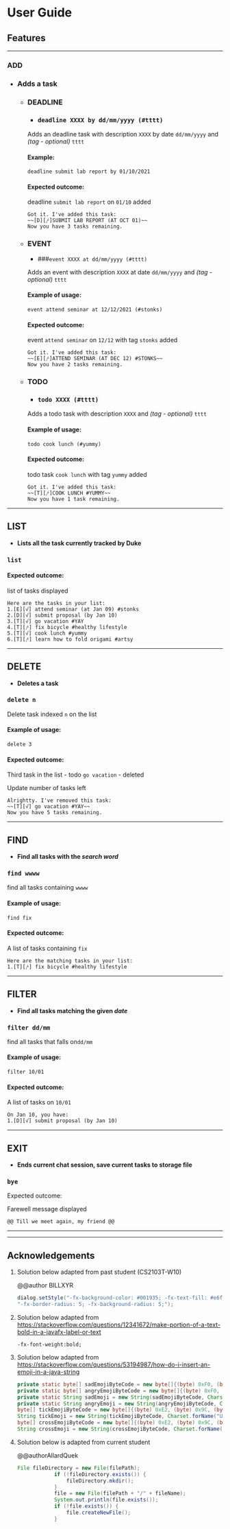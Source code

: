 # User Guide

## Features
______________________________________________________
### ADD

* ### **Adds a task**

   - ###  DEADLINE

        * ### `deadline XXXX by dd/mm/yyyy (#tttt)` 
    
        Adds an deadline task with description `XXXX` by date `dd/mm/yyyy` and _(tag - optional)_ `tttt`

        #### Example:
        `deadline submit lab report by 01/10/2021`
   
        #### Expected outcome:
        
        deadline `submit lab report` on `01/10` added

        ```
        Got it. I've added this task:
        ~~[D][𐤕]SUBMIT LAB REPORT (AT OCT 01)~~
        Now you have 3 tasks remaining.
        ```

   - ### EVENT

        * ###`event XXXX at dd/mm/yyyy (#tttt)` 

        Adds an event with description `XXXX` at date `dd/mm/yyyy` and _(tag - optional)_ `tttt`

        #### Example of usage:

        `event attend seminar at 12/12/2021 (#stonks)`

        #### Expected outcome:

        event `attend seminar` on `12/12` with tag `stonks` added

        ```
        Got it. I've added this task:
        ~~[E][𐤕]ATTEND SEMINAR (AT DEC 12) #STONKS~~
        Now you have 2 tasks remaining.
        ```
     
    - ### TODO
       
      * ### `todo XXXX (#tttt)`
      Adds a todo task with description `XXXX` and _(tag - optional)_ `tttt`

      #### Example of usage:

      `todo cook lunch (#yummy)`

      #### Expected outcome:

      todo task `cook lunch` with tag `yummy` added

       ```
       Got it. I've added this task:
       ~~[T][𐤕]COOK LUNCH #YUMMY~~ 
       Now you have 1 task remaining.
       ```
------------------------------------------------------  

## LIST

* **Lists all the task currently tracked by Duke**

### `list`

#### Expected outcome:

list of tasks displayed

```
Here are the tasks in your list:
1.[E][√] attend seminar (at Jan 09) #stonks
2.[D][√] submit proposal (by Jan 10)
3.[T][√] go vacation #YAY
4.[T][𐤕] fix bicycle #healthy lifestyle
5.[T][√] cook lunch #yummy
6.[T][𐤕] learn how to fold origami #artsy
```

_______________________________________________________

## DELETE

* **Deletes a task**

### `delete n` 

Delete task indexed `n` on the list

#### Example of usage:

`delete 3`

#### Expected outcome:

Third task  in the list - todo `go vacation` - deleted

Update number of tasks left

```
Alrightty. I've removed this task:
~~[T][√] go vacation #YAY~~
Now you have 5 tasks remaining.
```

_______________________________________________________

## FIND

* **Find all tasks with the _search word_**

### `find wwww` 

find all tasks containing `wwww`

#### Example of usage:

`find fix`

#### Expected outcome:

A list of tasks containing `fix`

```
Here are the matching tasks in your list:
1.[T][𐤕] fix bicycle #healthy lifestyle
```

________________________________________________________

## FILTER

* **Find all tasks matching the given _date_**

### `filter dd/mm` 

find all tasks that falls on`dd/mm`

#### Example of usage:

`filter 10/01`

#### Expected outcome:

A list of tasks on `10/01`

```
On Jan 10, you have:
1.[D][√] submit proposal (by Jan 10)
```

__________________________________________________________

## EXIT

* **Ends current chat session, save current tasks to storage file**

### `bye` 

Expected outcome:

Farewell message displayed

```
@@ Till we meet again, my friend @@
```

____________________________________________________________
____________________________________________________________
## Acknowledgements

1. Solution below adapted from past student (CS2103T-W10)

    @@author BILLXYR
   ```java
   dialog.setStyle("-fx-background-color: #001935; -fx-text-fill: #e6fbff; -fx-label-padding:5;"+ 
   "-fx-border-radius: 5; -fx-background-radius: 5;");
   ```
2. Solution below adapted from https://stackoverflow.com/questions/12341672/make-portion-of-a-text-bold-in-a-javafx-label-or-text

   ```javafx
   -fx-font-weight:bold;
   ```

3. Solution below adapted from https://stackoverflow.com/questions/53194987/how-do-i-insert-an-emoji-in-a-java-string

    ```java
    private static byte[] sadEmojiByteCode = new byte[]{(byte) 0xF0, (byte) 0x9F, (byte) 0x98, (byte) 0x9E};
    private static byte[] angryEmojiByteCode = new byte[]{(byte) 0xF0, (byte) 0x9F, (byte) 0x98, (byte) 0xA0};
    private static String sadEmoji = new String(sadEmojiByteCode, Charset.forName("UTF-8"));
    private static String angryEmoji = new String(angryEmojiByteCode, Charset.forName("UTF-8"));
    byte[] tickEmojiByteCode = new byte[]{(byte) 0xE2, (byte) 0x9C, (byte) 0x94};
    String tickEmoji = new String(tickEmojiByteCode, Charset.forName("UTF-8"));
    byte[] crossEmojiByteCode = new byte[]{(byte) 0xE2, (byte) 0x9C, (byte) 0x96};
    String crossEmoji = new String(crossEmojiByteCode, Charset.forName("UTF-8"));
    ```

4. Solution below is adapted from current student

    @@authorAllardQuek
    ```java
    File fileDirectory = new File(filePath);
                if (!fileDirectory.exists()) {
                    fileDirectory.mkdir();
                }
                file = new File(filePath + "/" + fileName);
                System.out.println(file.exists());
                if (!file.exists()) {
                    file.createNewFile();
                }
    ```